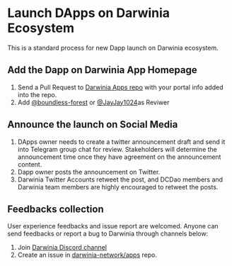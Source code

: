 # Launch DApps on Darwinia Ecosystem
This is a standard process for new Dapp launch on Darwinia ecosystem.
## Add the Dapp on Darwinia App Homepage
1. Send a Pull Request to [Darwinia Apps repo](`https://github.com/darwinia-network/apps`) with your portal info added into the repo. 
2. Add [@boundless-forest](`https://github.com/boundless-forest`) or [@JayJay1024](`https://github.com/JayJay1024`)as Reviwer

## Announce the launch on Social Media
1. DApps owner needs to create a twitter announcement draft and send it into Telegram group chat for review. Stakeholders will determine the announcement time once they have agreement on the announcement content.
2. Dapp owner posts the announcement on Twitter.
3. Darwinia Twitter Accounts retweet the post, and DCDao members and Darwinia team members are highly encouraged to retweet the posts. 

## Feedbacks collection
User experience feedbacks and issue report are welcomed. Anyone can send feedbacks or report a bug to Darwinia through channels below: <br>

1. Join [Darwinia Discord channel](https://discord.gg/NvdDuzxHH6)
2. Create an issue in [darwinia-network/apps](https://github.com/darwinia-network/apps/issues) repo.



